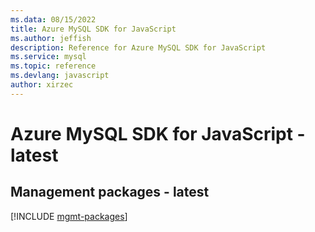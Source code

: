 ```yaml
---
ms.data: 08/15/2022
title: Azure MySQL SDK for JavaScript
ms.author: jeffish
description: Reference for Azure MySQL SDK for JavaScript
ms.service: mysql
ms.topic: reference
ms.devlang: javascript
author: xirzec
---
```

# Azure MySQL SDK for JavaScript - latest

## Management packages - latest
[!INCLUDE [mgmt-packages](mysql-mgmt-index.md)]